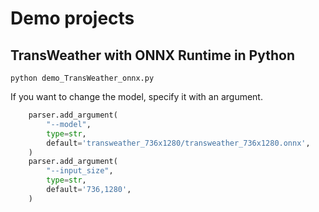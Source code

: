 # Demo projects

## TransWeather with ONNX Runtime in Python
```
python demo_TransWeather_onnx.py
```

If you want to change the model, specify it with an argument.
```python
    parser.add_argument(
        "--model",
        type=str,
        default='transweather_736x1280/transweather_736x1280.onnx',
    )
    parser.add_argument(
        "--input_size",
        type=str,
        default='736,1280',
    )
```
